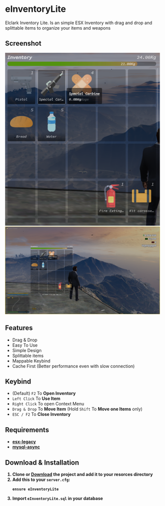 # eInventoryLite

Elclark Inventory Lite. Is an simple ESX Inventory with drag and drop and splittable items to organize your items and weapons

## Screenshot
![Screenshot close up](screenshot2.png)
![Screenshot](screenshot.png)

## Features

- Drag & Drop
- Easy To Use
- Simple Design
- Splittable items
- Mappable Keybind
- Cache First (Better performance even with slow connection)

## Keybind

- (Default) `F2` To <b>Open Inventory</b>
- `Left Click` To <b>Use Item</b>
- `Right Click` To open Context Menu
- `Drag & Drop` To <b>Move Item</b> (Hold `Shift` To <b>Move one Items</b> only)
- `ESC / F2` To <b>Close Inventory<b>

## Requirements

- [esx-legacy](https://github.com/esx-framework/esx-legacy)
- [mysql-async](https://github.com/brouznouf/fivem-mysql-async/releases/tag/3.3.2)

## Download & Installation

1. Clone or [Download](https://github.com/ElclarkKuhu/eInventoryLite/releases) the project and add it to your resorces directory
2. Add this to your `server.cfg`:
    ```
    ensure eInventoryLite
    ```
3. Import `eInventoryLite.sql` in your database